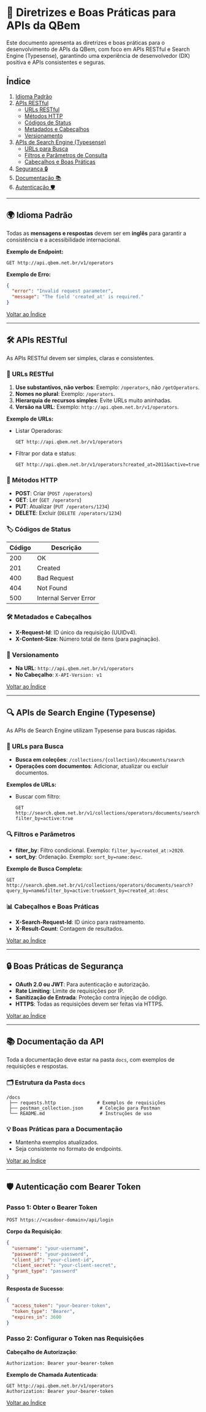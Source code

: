 # 🚀 Diretrizes e Boas Práticas para APIs da QBem

Este documento apresenta as diretrizes e boas práticas para o desenvolvimento de APIs da QBem, com foco em APIs RESTful e Search Engine (Typesense), garantindo uma experiência de desenvolvedor (DX) positiva e APIs consistentes e seguras.

## Índice
1. [Idioma Padrão](#idioma-padrão)
2. [APIs RESTful](#apis-restful)
   - [URLs RESTful](#urls-restful)
   - [Métodos HTTP](#métodos-http)
   - [Códigos de Status](#códigos-de-status)
   - [Metadados e Cabeçalhos](#metadados-e-cabeçalhos)
   - [Versionamento](#versionamento)
3. [APIs de Search Engine (Typesense)](#apis-de-search-engine-typesense)
   - [URLs para Busca](#urls-para-busca)
   - [Filtros e Parâmetros de Consulta](#filtros-e-parâmetros-de-consulta)
   - [Cabeçalhos e Boas Práticas](#cabeçalhos-e-boas-práticas)
4. [Segurança 🔒](#boas-práticas-de-segurança)
5. [Documentação 📚](#documentação-da-api)
6. [Autenticação 🛡️](#autenticação-com-bearer-token)

---

## 🌍 Idioma Padrão

Todas as **mensagens e respostas** devem ser em **inglês** para garantir a consistência e a acessibilidade internacional.

**Exemplo de Endpoint:**
```http
GET http://api.qbem.net.br/v1/operators
```

**Exemplo de Erro:**
```json
{
  "error": "Invalid request parameter",
  "message": "The field 'created_at' is required."
}
```

[Voltar ao Índice](#índice)

---

## 🛠️ APIs RESTful

As APIs RESTful devem ser simples, claras e consistentes.

### 📍 URLs RESTful

1. **Use substantivos, não verbos**: Exemplo: `/operators`, não `/getOperators`.
2. **Nomes no plural**: Exemplo: `/operators`.
3. **Hierarquia de recursos simples**: Evite URLs muito aninhadas.
4. **Versão na URL**: Exemplo: `http://api.qbem.net.br/v1/operators`.

**Exemplo de URLs:**

- Listar Operadoras:
  ```http
  GET http://api.qbem.net.br/v1/operators
  ```
- Filtrar por data e status:
  ```http
  GET http://api.qbem.net.br/v1/operators?created_at=2011&active=true
  ```

### 🔧 Métodos HTTP

- **POST**: Criar (`POST /operators`)
- **GET**: Ler (`GET /operators`)
- **PUT**: Atualizar (`PUT /operators/1234`)
- **DELETE**: Excluir (`DELETE /operators/1234`)

### 🏷️ Códigos de Status

| Código | Descrição           |
|--------|---------------------|
| 200    | OK                  |
| 201    | Created             |
| 400    | Bad Request         |
| 404    | Not Found           |
| 500    | Internal Server Error|

### 🛠️ Metadados e Cabeçalhos

- **X-Request-Id**: ID único da requisição (UUIDv4).
- **X-Content-Size**: Número total de itens (para paginação).

### 🔄 Versionamento

- **Na URL**: `http://api.qbem.net.br/v1/operators`
- **No Cabeçalho**: `X-API-Version: v1`

[Voltar ao Índice](#índice)

---

## 🔍 APIs de Search Engine (Typesense)

As APIs de Search Engine utilizam Typesense para buscas rápidas.

### 📍 URLs para Busca

- **Busca em coleções**: `/collections/{collection}/documents/search`
- **Operações com documentos**: Adicionar, atualizar ou excluir documentos.

**Exemplos de URLs:**

- Buscar com filtro:
  ```http
  GET http://search.qbem.net.br/v1/collections/operators/documents/search?filter_by=active:true
  ```

### 🔍 Filtros e Parâmetros

- **filter_by**: Filtro condicional. Exemplo: `filter_by=created_at:>2020`.
- **sort_by**: Ordenação. Exemplo: `sort_by=name:desc`.

**Exemplo de Busca Completa:**
```http
GET http://search.qbem.net.br/v1/collections/operators/documents/search?query_by=name&filter_by=active:true&sort_by=created_at:desc
```

### 📊 Cabeçalhos e Boas Práticas

- **X-Search-Request-Id**: ID único para rastreamento.
- **X-Result-Count**: Contagem de resultados.

[Voltar ao Índice](#índice)

---

## 🔒 Boas Práticas de Segurança

- **OAuth 2.0 ou JWT**: Para autenticação e autorização.
- **Rate Limiting**: Limite de requisições por IP.
- **Sanitização de Entrada**: Proteção contra injeção de código.
- **HTTPS**: Todas as requisições devem ser feitas via HTTPS.

[Voltar ao Índice](#índice)

---

## 📚 Documentação da API

Toda a documentação deve estar na pasta `docs`, com exemplos de requisições e respostas.

### 🗂️ Estrutura da Pasta `docs`

```
/docs
 ├── requests.http               # Exemplos de requisições
 ├── postman_collection.json      # Coleção para Postman
 └── README.md                    # Instruções de uso
```

### 💡 Boas Práticas para a Documentação

- Mantenha exemplos atualizados.
- Seja consistente no formato de endpoints.

[Voltar ao Índice](#índice)

---

## 🛡️ Autenticação com Bearer Token

### Passo 1: Obter o Bearer Token

```http
POST https://<casdoor-domain>/api/login
```

**Corpo da Requisição**:
```json
{
  "username": "your-username",
  "password": "your-password",
  "client_id": "your-client-id",
  "client_secret": "your-client-secret",
  "grant_type": "password"
}
```

**Resposta de Sucesso**:
```json
{
  "access_token": "your-bearer-token",
  "token_type": "Bearer",
  "expires_in": 3600
}
```

### Passo 2: Configurar o Token nas Requisições

**Cabeçalho de Autorização**:
```http
Authorization: Bearer your-bearer-token
```

**Exemplo de Chamada Autenticada**:
```http
GET http://api.qbem.net.br/v1/operators
Authorization: Bearer your-bearer-token
```

[Voltar ao Índice](#índice)
